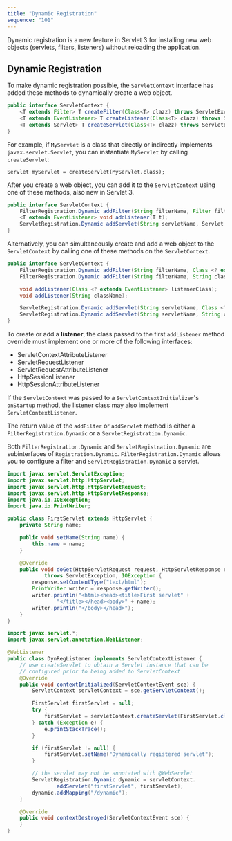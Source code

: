 ```yaml
---
title: "Dynamic Registration"
sequence: "101"
---
```


Dynamic registration is a new feature in Servlet 3 for installing new web
objects (servlets, filters, listeners) without reloading the application.

## Dynamic Registration

To make dynamic registration possible,
the `ServletContext` interface has added these methods to dynamically create a web object.

```java
public interface ServletContext {
    <T extends Filter> T createFilter(Class<T> clazz) throws ServletException;
    <T extends EventListener> T createListener(Class<T> clazz) throws ServletException;
    <T extends Servlet> T createServlet(Class<T> clazz) throws ServletException;
}
```

For example, if `MyServlet` is a class that directly or indirectly implements `javax.servlet.Servlet`,
you can instantiate `MyServlet` by calling `createServlet`:

```text
Servlet myServlet = createServlet(MyServlet.class);
```

After you create a web object, you can add it to the `ServletContext`
using one of these methods, also new in Servlet 3.

```java
public interface ServletContext {
    FilterRegistration.Dynamic addFilter(String filterName, Filter filter);
    <T extends EventListener> void addListener(T t);
    ServletRegistration.Dynamic addServlet(String servletName, Servlet servlet);
}
```

Alternatively, you can simultaneously create and add a web object to the `ServletContext`
by calling one of these methods on the `ServletContext`.

```java
public interface ServletContext {
    FilterRegistration.Dynamic addFilter(String filterName, Class <? extends Filter> filterClass);
    FilterRegistration.Dynamic addFilter(String filterName, String className);

    void addListener(Class <? extends EventListener> listenerClass);
    void addListener(String className);

    ServletRegistration.Dynamic addServlet(String servletName, Class <? extends Servlet> servletClass);
    ServletRegistration.Dynamic addServlet(String servletName, String className);
}
```

To create or add a **listener**, the class passed to the first `addListener` method
override must implement one or more of the following interfaces:

- ServletContextAttributeListener
- ServletRequestListener
- ServletRequestAttributeListener
- HttpSessionListener
- HttpSessionAttributeListener

If the `ServletContext` was passed to a `ServletContextInitializer`'s `onStartup` method,
the listener class may also implement `ServletContextListener`.

The return value of the `addFilter` or `addServlet` method is either a
`FilterRegistration.Dynamic` or a `ServletRegistration.Dynamic`.

Both `FilterRegistration.Dynamic` and `ServletRegistration.Dynamic`
are subinterfaces of `Registration.Dynamic`. `FilterRegistration.Dynamic`
allows you to configure a filter and `ServletRegistration.Dynamic` a servlet.

```java
import javax.servlet.ServletException;
import javax.servlet.http.HttpServlet;
import javax.servlet.http.HttpServletRequest;
import javax.servlet.http.HttpServletResponse;
import java.io.IOException;
import java.io.PrintWriter;

public class FirstServlet extends HttpServlet {
    private String name;

    public void setName(String name) {
        this.name = name;
    }

    @Override
    public void doGet(HttpServletRequest request, HttpServletResponse response)
            throws ServletException, IOException {
        response.setContentType("text/html");
        PrintWriter writer = response.getWriter();
        writer.println("<html><head><title>First servlet" +
                "</title></head><body>" + name);
        writer.println("</body></head>");
    }
}
```

```java
import javax.servlet.*;
import javax.servlet.annotation.WebListener;

@WebListener
public class DynRegListener implements ServletContextListener {
    // use createServlet to obtain a Servlet instance that can be
    // configured prior to being added to ServletContext
    @Override
    public void contextInitialized(ServletContextEvent sce) {
        ServletContext servletContext = sce.getServletContext();

        FirstServlet firstServlet = null;
        try {
            firstServlet = servletContext.createServlet(FirstServlet.class);
        } catch (Exception e) {
            e.printStackTrace();
        }

        if (firstServlet != null) {
            firstServlet.setName("Dynamically registered servlet");
        }

        // the servlet may not be annotated with @WebServlet
        ServletRegistration.Dynamic dynamic = servletContext.
                addServlet("firstServlet", firstServlet);
        dynamic.addMapping("/dynamic");
    }

    @Override
    public void contextDestroyed(ServletContextEvent sce) {
    }
}
```
